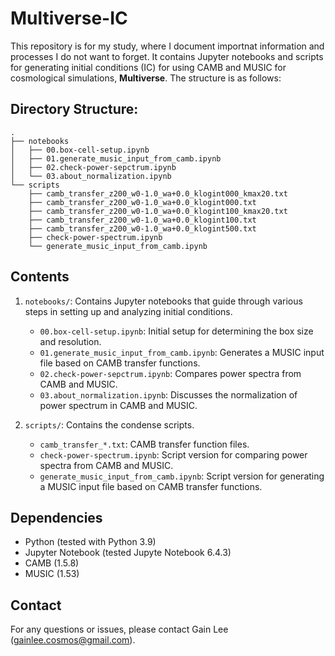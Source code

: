 # Multiverse-IC

This repository is for my study, where I document importnat information and processes I do not want to forget. It contains Jupyter notebooks and scripts for generating initial conditions (IC) for using CAMB and MUSIC for cosmological simulations, **Multiverse**. The structure is as follows:

## Directory Structure:
```
.
├── notebooks
│   ├── 00.box-cell-setup.ipynb
│   ├── 01.generate_music_input_from_camb.ipynb
│   ├── 02.check-power-sepctrum.ipynb
│   └── 03.about_normalization.ipynb
└── scripts
    ├── camb_transfer_z200_w0-1.0_wa+0.0_klogint000_kmax20.txt
    ├── camb_transfer_z200_w0-1.0_wa+0.0_klogint000.txt
    ├── camb_transfer_z200_w0-1.0_wa+0.0_klogint100_kmax20.txt
    ├── camb_transfer_z200_w0-1.0_wa+0.0_klogint100.txt
    ├── camb_transfer_z200_w0-1.0_wa+0.0_klogint500.txt
    ├── check-power-spectrum.ipynb
    └── generate_music_input_from_camb.ipynb
```

## Contents

1. `notebooks/`: Contains Jupyter notebooks that guide through various steps in setting up and analyzing initial conditions.
   - `00.box-cell-setup.ipynb`: Initial setup for determining the box size and resolution.
   - `01.generate_music_input_from_camb.ipynb`: Generates a MUSIC input file based on CAMB transfer functions.
   - `02.check-power-sepctrum.ipynb`: Compares power spectra from CAMB and MUSIC.
   - `03.about_normalization.ipynb`: Discusses the normalization of power spectrum in CAMB and MUSIC.

2. `scripts/`: Contains the condense scripts.
   - `camb_transfer_*.txt`: CAMB transfer function files.
   - `check-power-spectrum.ipynb`: Script version for comparing power spectra from CAMB and MUSIC.
   - `generate_music_input_from_camb.ipynb`: Script version for generating a MUSIC input file based on CAMB transfer functions.

## Dependencies

- Python (tested with Python 3.9)
- Jupyter Notebook (tested Jupyte Notebook 6.4.3)
- CAMB (1.5.8)
- MUSIC (1.53)

## Contact

For any questions or issues, please contact Gain Lee (gainlee.cosmos@gmail.com).
